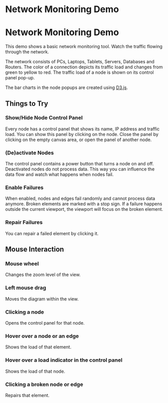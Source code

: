 <!--
 //////////////////////////////////////////////////////////////////////////////
 // @license
 // This file is part of yFiles for HTML 2.6.0.2.
 // Use is subject to license terms.
 //
 // Copyright (c) 2000-2023 by yWorks GmbH, Vor dem Kreuzberg 28,
 // 72070 Tuebingen, Germany. All rights reserved.
 //
 //////////////////////////////////////////////////////////////////////////////
-->
# Network Monitoring Demo

# Network Monitoring Demo

This demo shows a basic network monitoring tool. Watch the traffic flowing through the network.

The network consists of PCs, Laptops, Tablets, Servers, Databases and Routers. The color of a connection depicts its traffic load and changes from green to yellow to red. The traffic load of a node is shown on its control panel pop-up.

The bar charts in the node popups are created using [D3.js](https://d3js.org/).

## Things to Try

### Show/Hide Node Control Panel

Every node has a control panel that shows its name, IP address and traffic load. You can show this panel by clicking on the node. Close the panel by clicking on the empty canvas area, or open the panel of another node.

### (De)activate Nodes

The control panel contains a power button that turns a node on and off. Deactivated nodes do not process data. This way you can influence the data flow and watch what happens when nodes fail.

### Enable Failures

When enabled, nodes and edges fail randomly and cannot process data anymore. Broken elements are marked with a stop sign. If a failure happens outside the current viewport, the viewport will focus on the broken element.

### Repair Failures

You can repair a failed element by clicking it.

## Mouse Interaction

### Mouse wheel

Changes the zoom level of the view.

### Left mouse drag

Moves the diagram within the view.

### Clicking a node

Opens the control panel for that node.

### Hover over a node or an edge

Shows the load of that element.

### Hover over a load indicator in the control panel

Shows the load of that node.

### Clicking a broken node or edge

Repairs that element.
